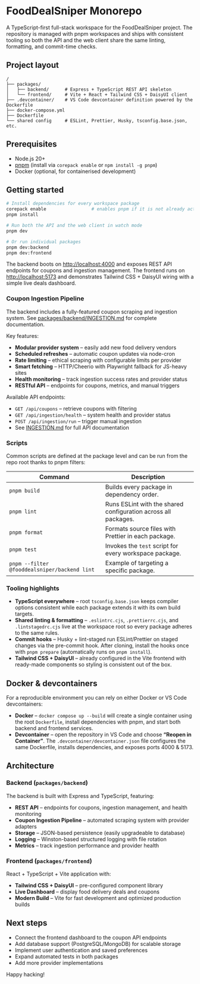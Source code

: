 # FoodDealSniper Monorepo

A TypeScript-first full-stack workspace for the FoodDealSniper project. The repository is managed with pnpm workspaces and ships with consistent tooling so both the API and the web client share the same linting, formatting, and commit-time checks.

## Project layout

```
/
├── packages/
│   ├── backend/      # Express + TypeScript REST API skeleton
│   └── frontend/     # Vite + React + Tailwind CSS + DaisyUI client
├── .devcontainer/    # VS Code devcontainer definition powered by the Dockerfile
├── docker-compose.yml
├── Dockerfile
└── shared config     # ESLint, Prettier, Husky, tsconfig.base.json, etc.
```

## Prerequisites

- Node.js 20+
- [pnpm](https://pnpm.io/) (install via `corepack enable` or `npm install -g pnpm`)
- Docker (optional, for containerised development)

## Getting started

```bash
# Install dependencies for every workspace package
corepack enable                 # enables pnpm if it is not already active
pnpm install

# Run both the API and the web client in watch mode
pnpm dev

# Or run individual packages
pnpm dev:backend
pnpm dev:frontend
```

The backend boots on [http://localhost:4000](http://localhost:4000) and exposes REST API endpoints for coupons and ingestion management. The frontend runs on [http://localhost:5173](http://localhost:5173) and demonstrates Tailwind CSS + DaisyUI wiring with a simple live deals dashboard.

### Coupon Ingestion Pipeline

The backend includes a fully-featured coupon scraping and ingestion system. See [packages/backend/INGESTION.md](packages/backend/INGESTION.md) for complete documentation.

Key features:

- **Modular provider system** – easily add new food delivery vendors
- **Scheduled refreshes** – automatic coupon updates via node-cron
- **Rate limiting** – ethical scraping with configurable limits per provider
- **Smart fetching** – HTTP/Cheerio with Playwright fallback for JS-heavy sites
- **Health monitoring** – track ingestion success rates and provider status
- **RESTful API** – endpoints for coupons, metrics, and manual triggers

Available API endpoints:

- `GET /api/coupons` – retrieve coupons with filtering
- `GET /api/ingestion/health` – system health and provider status
- `POST /api/ingestion/run` – trigger manual ingestion
- See [INGESTION.md](packages/backend/INGESTION.md) for full API documentation

### Scripts

Common scripts are defined at the package level and can be run from the repo root thanks to pnpm filters:

| Command                                      | Description                                                    |
| -------------------------------------------- | -------------------------------------------------------------- |
| `pnpm build`                                 | Builds every package in dependency order.                      |
| `pnpm lint`                                  | Runs ESLint with the shared configuration across all packages. |
| `pnpm format`                                | Formats source files with Prettier in each package.            |
| `pnpm test`                                  | Invokes the `test` script for every workspace package.         |
| `pnpm --filter @fooddealsniper/backend lint` | Example of targeting a specific package.                       |

### Tooling highlights

- **TypeScript everywhere** – root `tsconfig.base.json` keeps compiler options consistent while each package extends it with its own build targets.
- **Shared linting & formatting** – `.eslintrc.cjs`, `.prettierrc.cjs`, and `.lintstagedrc.cjs` live at the workspace root so every package adheres to the same rules.
- **Commit hooks** – Husky + lint-staged run ESLint/Prettier on staged changes via the pre-commit hook. After cloning, install the hooks once with `pnpm prepare` (automatically runs on `pnpm install`).
- **Tailwind CSS + DaisyUI** – already configured in the Vite frontend with ready-made components so styling is consistent out of the box.

## Docker & devcontainers

For a reproducible environment you can rely on either Docker or VS Code devcontainers:

- **Docker** – `docker compose up --build` will create a single container using the root `Dockerfile`, install dependencies with pnpm, and start both backend and frontend services.
- **Devcontainer** – open the repository in VS Code and choose **“Reopen in Container”**. The `.devcontainer/devcontainer.json` file configures the same Dockerfile, installs dependencies, and exposes ports 4000 & 5173.

## Architecture

### Backend (`packages/backend`)

The backend is built with Express and TypeScript, featuring:

- **REST API** – endpoints for coupons, ingestion management, and health monitoring
- **Coupon Ingestion Pipeline** – automated scraping system with provider adapters
- **Storage** – JSON-based persistence (easily upgradeable to database)
- **Logging** – Winston-based structured logging with file rotation
- **Metrics** – track ingestion performance and provider health

### Frontend (`packages/frontend`)

React + TypeScript + Vite application with:

- **Tailwind CSS + DaisyUI** – pre-configured component library
- **Live Dashboard** – display food delivery deals and coupons
- **Modern Build** – Vite for fast development and optimized production builds

## Next steps

- Connect the frontend dashboard to the coupon API endpoints
- Add database support (PostgreSQL/MongoDB) for scalable storage
- Implement user authentication and saved preferences
- Expand automated tests in both packages
- Add more provider implementations

Happy hacking!
